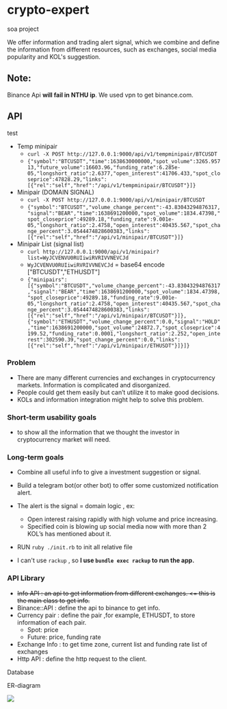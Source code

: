 # crypto-expert

soa project

We offer information and trading alert signal, which we combine and define the information from different resources, such as exchanges, social media popularity and KOL's suggestion.

## Note:

Binance Api **will fail in NTHU ip**. We used vpn to get binance.com.

## API

test

- Temp minipair
  - `curl -X POST http://127.0.0.1:9000/api/v1/tempminipair/BTCUSDT`
  - `{"symbol":"BTCUSDT","time":1638630000000,"spot_volume":3265.95713,"future_volume":16603.96,"funding_rate":6.285e-05,"longshort_ratio":2.6377,"open_interest":41706.433,"spot_closeprice":47828.29,"links":[{"rel":"self","href":"/api/v1/tempminipair/BTCUSDT"}]}`
- Minipair (DOMAIN SIGNAL)
  - `curl -X POST http://127.0.0.1:9000/api/v1/minipair/BTCUSDT`
  - `{"symbol":"BTCUSDT","volume_change_percent":-43.83043294876317,"signal":"BEAR","time":1638691200000,"spot_volume":1834.47398,"spot_closeprice":49289.18,"funding_rate":9.001e-05,"longshort_ratio":2.4758,"open_interest":40435.567,"spot_change_percent":3.0544474828600383,"links":[{"rel":"self","href":"/api/v1/minipair/BTCUSDT"}]}`
- Minipair List (signal list)
  - `curl http://127.0.0.1:9000/api/v1/minipair?list=WyJCVENVU0RUIiwiRVRIVVNEVCJd`
  - `WyJCVENVU0RUIiwiRVRIVVNEVCJd` = base64 encode ["BTCUSDT","ETHUSDT"]
  - `{"minipairs":[{"symbol":"BTCUSDT","volume_change_percent":-43.83043294876317,"signal":"BEAR","time":1638691200000,"spot_volume":1834.47398,"spot_closeprice":49289.18,"funding_rate":9.001e-05,"longshort_ratio":2.4758,"open_interest":40435.567,"spot_change_percent":3.0544474828600383,"links":[{"rel":"self","href":"/api/v1/minipair/BTCUSDT"}]},{"symbol":"ETHUSDT","volume_change_percent":0.0,"signal":"HOLD","time":1638691200000,"spot_volume":24872.7,"spot_closeprice":4199.52,"funding_rate":0.0001,"longshort_ratio":2.252,"open_interest":302590.39,"spot_change_percent":0.0,"links":[{"rel":"self","href":"/api/v1/minipair/ETHUSDT"}]}]}`

### Problem

- There are many different currencies and exchanges in cryptocurrency markets. Information is complicated and disorganized.
- People could get them easily but can’t utilize it to make good decisions.
- KOLs and information integration might help to solve this problem.

### Short-term usability goals

- to show all the information that we thought the investor in cryptocurrency market will need.

### Long-term goals

- Combine all useful info to give a investment suggestion or signal.
- Build a telegram bot(or other bot) to offer some customized notification alert.
- The alert is the signal = domain logic , ex:

  - Open interest raising rapidly with high volume and price increasing.
  - Specified coin is blowing up social media now with more than 2 KOL’s has mentioned about it.

- RUN `ruby ./init.rb` to init all relative file
- I can't use `rackup` , so **I use `bundle exec rackup` to run the app.**

### API Library

- ~~Info API : an api to get information from different exchanges. <= this is the main class to get info.~~
- Binance::API : define the api to binance to get info.
- Currency pair : define the pair ,for example, ETHUSDT, to store information of each pair.
  - Spot: price
  - Future: price, funding rate
- Exchange Info : to get time zone, current list and funding rate list of exchanges
- Http API : define the http request to the client.

Database

ER-diagram

![](https://i.imgur.com/4vW3rvC.png)
